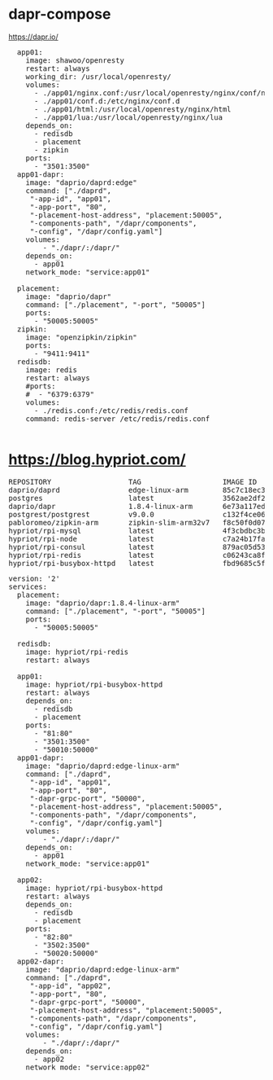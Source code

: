 # dapr-compose
https://dapr.io/

<pre>
  app01:
    image: shawoo/openresty
    restart: always
    working_dir: /usr/local/openresty/
    volumes:
      - ./app01/nginx.conf:/usr/local/openresty/nginx/conf/nginx.conf
      - ./app01/conf.d:/etc/nginx/conf.d
      - ./app01/html:/usr/local/openresty/nginx/html
      - ./app01/lua:/usr/local/openresty/nginx/lua
    depends_on:
      - redisdb
      - placement
      - zipkin
    ports:
      - "3501:3500"
  app01-dapr:
    image: "daprio/daprd:edge"
    command: ["./daprd",
     "-app-id", "app01",
     "-app-port", "80",
     "-placement-host-address", "placement:50005",
     "-components-path", "/dapr/components",
     "-config", "/dapr/config.yaml"]
    volumes:
        - "./dapr/:/dapr/"
    depends_on:
      - app01
    network_mode: "service:app01"

  placement:
    image: "daprio/dapr"
    command: ["./placement", "-port", "50005"]
    ports:
      - "50005:50005"
  zipkin:
    image: "openzipkin/zipkin"
    ports:
      - "9411:9411"
  redisdb:
    image: redis
    restart: always
    #ports:
    #  - "6379:6379"
    volumes:
      - ./redis.conf:/etc/redis/redis.conf
    command: redis-server /etc/redis/redis.conf

</pre>

# https://blog.hypriot.com/
<pre>
REPOSITORY                  TAG                   IMAGE ID            CREATED             SIZE
daprio/daprd                edge-linux-arm        85c7c18ec35b        2 days ago          110MB
postgres                    latest                3562ae2df2fb        3 days ago          312MB
daprio/dapr                 1.8.4-linux-arm       6e73a117ed73        3 days ago          225MB
postgrest/postgrest         v9.0.0                c132f4ce0634        8 months ago        281MB
pabloromeo/zipkin-arm       zipkin-slim-arm32v7   f8c50f0d07bf        2 years ago         716MB
hypriot/rpi-mysql           latest                4f3cbdbc3bdb        4 years ago         209MB
hypriot/rpi-node            latest                c7a24b17fa2e        4 years ago         494MB
hypriot/rpi-consul          latest                879ac05d5353        6 years ago         19.7MB
hypriot/rpi-redis           latest                c06243ca8f1b        6 years ago         117MB
hypriot/rpi-busybox-httpd   latest                fbd9685c5ffc        7 years ago         2.16MB
</pre>
<pre>
version: '2'
services:
  placement:
    image: "daprio/dapr:1.8.4-linux-arm"
    command: ["./placement", "-port", "50005"]
    ports:
      - "50005:50005"

  redisdb:
    image: hypriot/rpi-redis
    restart: always

  app01:
    image: hypriot/rpi-busybox-httpd
    restart: always
    depends_on:
      - redisdb
      - placement
    ports:
      - "81:80"
      - "3501:3500"
      - "50010:50000"
  app01-dapr:
    image: "daprio/daprd:edge-linux-arm"
    command: ["./daprd",
     "-app-id", "app01",
     "-app-port", "80",
     "-dapr-grpc-port", "50000",
     "-placement-host-address", "placement:50005",
     "-components-path", "/dapr/components",
     "-config", "/dapr/config.yaml"]
    volumes:
        - "./dapr/:/dapr/"
    depends_on:
      - app01
    network_mode: "service:app01"

  app02:
    image: hypriot/rpi-busybox-httpd
    restart: always
    depends_on:
      - redisdb
      - placement
    ports:
      - "82:80"
      - "3502:3500"
      - "50020:50000"
  app02-dapr:
    image: "daprio/daprd:edge-linux-arm"
    command: ["./daprd",
     "-app-id", "app02",
     "-app-port", "80",
     "-dapr-grpc-port", "50000",
     "-placement-host-address", "placement:50005",
     "-components-path", "/dapr/components",
     "-config", "/dapr/config.yaml"]
    volumes:
        - "./dapr/:/dapr/"
    depends_on:
      - app02
    network_mode: "service:app02"
</pre>
